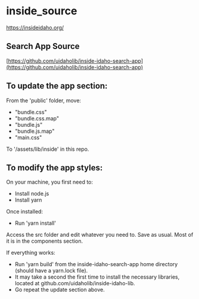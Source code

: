 # inside_source

https://insideidaho.org/

## Search App Source
[https://github.com/uidaholib/inside-idaho-search-app](https://github.com/uidaholib/inside-idaho-search-app)

## To update the app section:

From the 'public' folder, move: 
* "bundle.css"
* "bundle.css.map"
* "bundle.js"
* "bundle.js.map"
* "main.css"

To '/assets/lib/inside' in this repo.

## To modify the app styles:

On your machine, you first need to:
* Install node.js
* Install yarn

Once installed:
* Run 'yarn install'

Access the src folder and edit whatever you need to. Save as usual. Most of it is in the components section.

If everything works:
* Run 'yarn build' from the inside-idaho-search-app home directory (should have a yarn.lock file).
* It may take a second the first time to install the necessary libraries, located at github.com/uidaholib/inside-idaho-lib.
* Go repeat the update section above.
